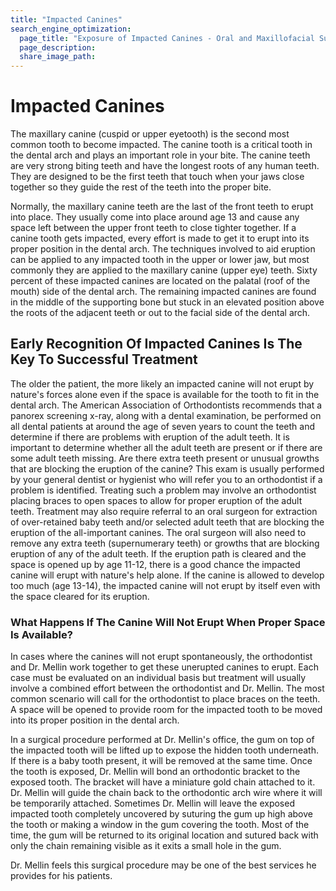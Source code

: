 ```yaml
---
title: "Impacted Canines"
search_engine_optimization:
  page_title: "Exposure of Impacted Canines - Oral and Maxillofacial Surgery of Greeley PC"
  page_description:
  share_image_path:
---
```


#  Impacted Canines

The maxillary canine (cuspid or upper eyetooth) is the second most common tooth to become impacted.  The canine tooth is a critical tooth in the dental arch and plays an important role in your bite.  The canine teeth are very strong biting teeth and have the longest roots of any human teeth.  They are designed to be the first teeth that touch when your jaws close together so they guide the rest of the teeth into the proper bite.

Normally, the maxillary canine teeth are the last of the front teeth to erupt into place.  They usually come into place around age 13 and cause any space left between the upper front teeth to close tighter together.  If a canine tooth gets impacted, every effort is made to get it to erupt into its proper position in the dental arch.  The techniques involved to aid eruption can be applied to any impacted tooth in the upper or lower jaw, but most commonly they are applied to the maxillary canine (upper eye) teeth.  Sixty percent of these impacted canines are located on the palatal (roof of the mouth) side of the dental arch.  The remaining impacted canines are found in the middle of the supporting bone but stuck in an elevated position above the roots of the adjacent teeth or out to the facial side of the dental arch.  

## Early Recognition Of Impacted Canines Is The Key To Successful Treatment

The older the patient, the more likely an impacted canine will not erupt by nature's forces alone even if the space is available for the tooth to fit in the dental arch.  The American Association of Orthodontists recommends that a panorex screening x-ray, along with a dental examination, be performed on all dental patients at around the age of seven years to count the teeth and determine if there are problems with eruption of the adult teeth.  It is important to determine whether all the adult teeth are present or if there are some adult teeth missing.  Are there extra teeth present or unusual growths that are blocking the eruption of the canine?  This exam is usually performed by your general dentist or hygienist who will refer you to an orthodontist if a problem is identified.  Treating such a problem may involve an orthodontist placing braces to open spaces to allow for proper eruption of the adult teeth.  Treatment may also require referral to an oral surgeon for extraction of over-retained baby teeth and/or selected adult teeth that are blocking the eruption of the all-important canines.  	The oral surgeon will also need to remove any extra teeth (supernumerary teeth) or growths that are blocking eruption of any of the adult teeth.  If the eruption path is cleared and the space is opened up by age 11-12, there is a good chance the impacted canine will erupt with nature's help alone.  If the canine is allowed to develop too much (age 13-14), the impacted canine will not erupt by itself even with the space cleared for its eruption.

### What Happens If The Canine Will Not Erupt When Proper Space Is Available?

In cases where the canines will not erupt spontaneously, the orthodontist and Dr. Mellin work together to get these unerupted canines to erupt.  Each case must be evaluated on an individual basis but treatment will usually involve a combined effort between the orthodontist and Dr. Mellin.  The most common scenario will call for the orthodontist to place braces on the teeth.  A space will be opened to provide room for the impacted tooth to be moved into its proper position in the dental arch.

In a surgical procedure performed at Dr. Mellin's office, the gum on top of the impacted tooth will be lifted up to expose the hidden tooth underneath.  If there is a baby tooth present, it will be removed at the same time.  Once the tooth is exposed, Dr. Mellin will bond an orthodontic bracket to the exposed tooth.  The bracket will have a miniature gold chain attached to it.  Dr. Mellin will guide the chain back to the orthodontic arch wire where it will be temporarily attached.  Sometimes Dr. Mellin will leave the exposed impacted tooth completely uncovered by suturing the gum up high above the tooth or making a window in the gum covering the tooth.  Most of the time, the gum will be returned to its original location and sutured back with only the chain remaining visible as it exits a small hole in the gum.

Dr. Mellin feels this surgical procedure may be one of the best services he provides for his patients.
